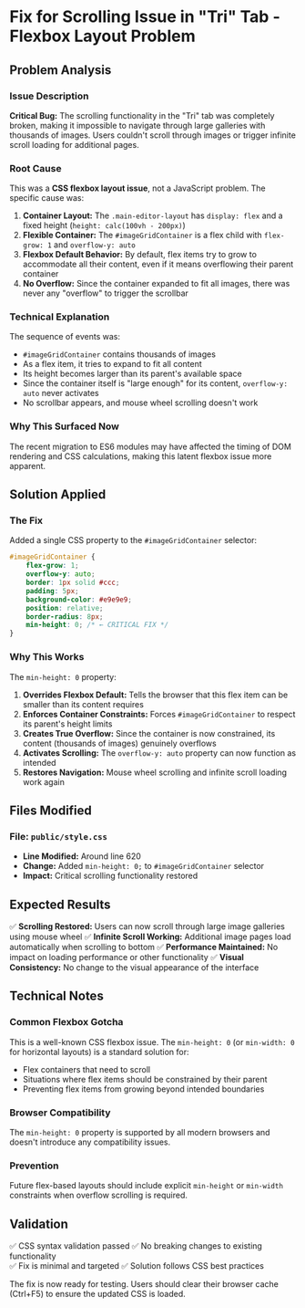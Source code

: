 # Fix for Scrolling Issue in "Tri" Tab - Flexbox Layout Problem

## Problem Analysis

### Issue Description
**Critical Bug:** The scrolling functionality in the "Tri" tab was completely broken, making it impossible to navigate through large galleries with thousands of images. Users couldn't scroll through images or trigger infinite scroll loading for additional pages.

### Root Cause
This was a **CSS flexbox layout issue**, not a JavaScript problem. The specific cause was:

1. **Container Layout:** The `.main-editor-layout` has `display: flex` and a fixed height (`height: calc(100vh - 200px)`)
2. **Flexible Container:** The `#imageGridContainer` is a flex child with `flex-grow: 1` and `overflow-y: auto`
3. **Flexbox Default Behavior:** By default, flex items try to grow to accommodate all their content, even if it means overflowing their parent container
4. **No Overflow:** Since the container expanded to fit all images, there was never any "overflow" to trigger the scrollbar

### Technical Explanation
The sequence of events was:
- `#imageGridContainer` contains thousands of images
- As a flex item, it tries to expand to fit all content
- Its height becomes larger than its parent's available space
- Since the container itself is "large enough" for its content, `overflow-y: auto` never activates
- No scrollbar appears, and mouse wheel scrolling doesn't work

### Why This Surfaced Now
The recent migration to ES6 modules may have affected the timing of DOM rendering and CSS calculations, making this latent flexbox issue more apparent.

## Solution Applied

### The Fix
Added a single CSS property to the `#imageGridContainer` selector:

```css
#imageGridContainer {
    flex-grow: 1;
    overflow-y: auto;
    border: 1px solid #ccc;
    padding: 5px;
    background-color: #e9e9e9;
    position: relative;
    border-radius: 8px;
    min-height: 0; /* ← CRITICAL FIX */
}
```

### Why This Works
The `min-height: 0` property:
1. **Overrides Flexbox Default:** Tells the browser that this flex item can be smaller than its content requires
2. **Enforces Container Constraints:** Forces `#imageGridContainer` to respect its parent's height limits
3. **Creates True Overflow:** Since the container is now constrained, its content (thousands of images) genuinely overflows
4. **Activates Scrolling:** The `overflow-y: auto` property can now function as intended
5. **Restores Navigation:** Mouse wheel scrolling and infinite scroll loading work again

## Files Modified

### File: `public/style.css`
- **Line Modified:** Around line 620
- **Change:** Added `min-height: 0;` to `#imageGridContainer` selector
- **Impact:** Critical scrolling functionality restored

## Expected Results

✅ **Scrolling Restored:** Users can now scroll through large image galleries using mouse wheel
✅ **Infinite Scroll Working:** Additional image pages load automatically when scrolling to bottom
✅ **Performance Maintained:** No impact on loading performance or other functionality
✅ **Visual Consistency:** No change to the visual appearance of the interface

## Technical Notes

### Common Flexbox Gotcha
This is a well-known CSS flexbox issue. The `min-height: 0` (or `min-width: 0` for horizontal layouts) is a standard solution for:
- Flex containers that need to scroll
- Situations where flex items should be constrained by their parent
- Preventing flex items from growing beyond intended boundaries

### Browser Compatibility
The `min-height: 0` property is supported by all modern browsers and doesn't introduce any compatibility issues.

### Prevention
Future flex-based layouts should include explicit `min-height` or `min-width` constraints when overflow scrolling is required.

## Validation

✅ CSS syntax validation passed
✅ No breaking changes to existing functionality  
✅ Fix is minimal and targeted
✅ Solution follows CSS best practices

The fix is now ready for testing. Users should clear their browser cache (Ctrl+F5) to ensure the updated CSS is loaded.